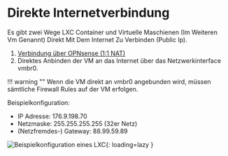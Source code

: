 # Direkte Internetverbindung

Es gibt zwei Wege LXC Container und Virtuelle Maschienen (Im Weiteren Vm Genannt) Direkt Mit Dem Internet Zu Verbinden (Public Ip).  
1. [Verbindung über OPNsense (1:1 NAT)](../setup/opnsense.md)  
2. Direktes Anbinden der VM an das Internet über das Netzwerkinterface vmbr0.  

!!! warning ""
    Wenn die VM direkt an vmbr0 angebunden wird, müssen sämtliche Firewall Rules auf der VM erfolgen.  

Beispielkonfiguration:

- IP Adresse: 176.9.198.70  
- Netzmaske: 255.255.255.255 (32er Netz)  
- (Netzfremdes-) Gateway: 88.99.59.89  

![Beispielkonfiguration eines LXC](../img/faq/direct_internet_lxc.png?raw=true){: loading=lazy }
